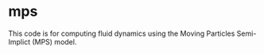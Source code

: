 # mps
This code is for computing fluid dynamics using the Moving Particles Semi-Implict (MPS) model.
